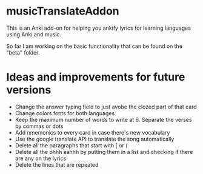 # musicTranslateAddon
This is an Anki add-on for helping you ankify lyrics for learning languages using Anki and music. 

So far I am working on the basic functionality that can be found on the "beta" folder. 

# Ideas and improvements for future versions
- Change the answer typing field to just avobe the clozed part of that card 
- Change colors fonts for both languages 
- Keep the maximum number of words to write at 6. Separate the verses by commas or dots
- Add nmemonics to every card in case there's new vocabulary 
- Use the google translate API to translate the song automatically 
- Delete all the paragraphs that start with [ or ( 
- Delete all the ohhh aahhh by putting them in a list and checking if there are any on the lyrics 
- Delete the lines that are repeated 
